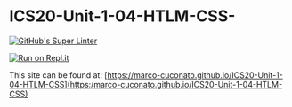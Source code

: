 # ICS20-Unit-1-04-HTLM-CSS-

[![GitHub's Super Linter](https://github.com/marco-cuconato/ICS20-Unit-1-04-HTLM-CSS/workflows/GitHub's%20Super%20Linter/badge.svg)](https://github.com/marco-cuconato/ICS20-Unit-1-04-HTLM-CSS/actions)

[![Run on Repl.it](https://repl.it/badge/github/marco-cuconato/ICS20-Unit-1-04-HTLM-CSS)](https://repl.it/github/marco-cuconato/ICS20-Unit-1-04-HTLM-CSS/)

This site can be found at: [https://marco-cuconato.github.io/ICS20-Unit-1-04-HTLM-CSS](https:/marco-cuconato.github.io/ICS20-Unit-1-04-HTLM-CSS)
